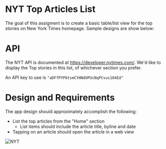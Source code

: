 # NYT Top Articles List

The goal of this assigment is to create a basic table/list view for the top stories on New York Times homepage. Sample designs are show below:

# API

The NYT API is documented at https://developer.nytimes.com/. We'd like to display the Top stories in this list, of whichever section you prefer.

An API key to use is `"aDFfPYP6tsmCYHNdOPUcNqPCvus1O4Ed"`

# Design and Requirements

The app design should approximately accomplish the following:

- List the top articles from the "Home" section
    - List items should include the article title, byline and date
- Tapping on an article should open the article in a web view

![NYT](Docs/NYTList.png)
